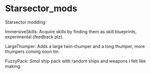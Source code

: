# Starsector_mods
Starsector modding

ImmersiveSkills: Acquire skills by finding them as skill blueprints, experimental (feedback plz).

LargeThumper: Adds a large twin-thumper and a long thumper, more thumpers coming soon tm.

FuzzyPack: Smol ship pack with random ships and weapons I felt like making.
